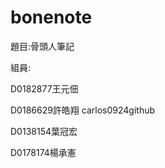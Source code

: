 # bonenote

題目:骨頭人筆記

組員: 

D0182877王元佃 

D0186629許皓翔  carlos0924github

D0138154葉冠宏  

D0178174楊承憲
